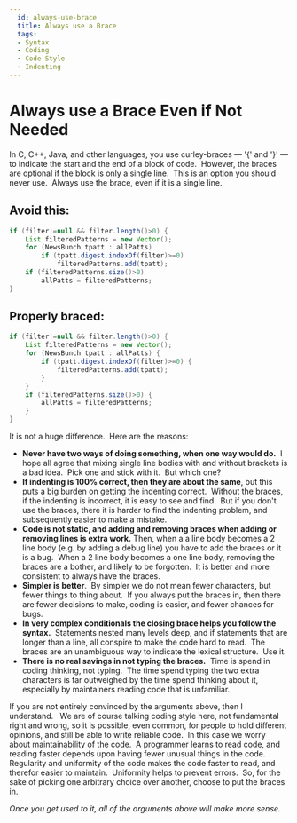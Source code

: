 ```yaml
---
  id: always-use-brace
  title: Always use a Brace
  tags:
  - Syntax
  - Coding
  - Code Style
  - Indenting
---
```

#  Always use a Brace Even if Not Needed

In C, C++, Java, and other languages, you use curley-braces — '\{' and '\}' — to indicate the start and the end of a block of code.  However, the braces are optional if the block is only a single line.  This is an option you should never use.  Always use the brace, even if it is a single line.

## Avoid this:

```java
if (filter!=null && filter.length()>0) {
    List filteredPatterns = new Vector();
    for (NewsBunch tpatt : allPatts)
        if (tpatt.digest.indexOf(filter)>=0)
            filteredPatterns.add(tpatt);
    if (filteredPatterns.size()>0)
        allPatts = filteredPatterns;
}
```


## Properly braced:

```java
if (filter!=null && filter.length()>0) {
    List filteredPatterns = new Vector();
    for (NewsBunch tpatt : allPatts) {
        if (tpatt.digest.indexOf(filter)>=0) {
            filteredPatterns.add(tpatt);
        }
    }
    if (filteredPatterns.size()>0) {
        allPatts = filteredPatterns;
    }
}
```


It is not a huge difference.  Here are the reasons:

*   **Never have two ways of doing something, when one way would do.**  I hope all agree that mixing single line bodies with and without brackets is a bad idea.  Pick one and stick with it.  But which one?
*   **If indenting is 100% correct, then they are about the same**, but this puts a big burden on getting the indenting correct.  Without the braces, if the indenting is incorrect, it is easy to see and find.  But if you don't use the braces, there it is harder to find the indenting problem, and subsequently easier to make a mistake.
*   **Code is not static, and adding and removing braces when adding or removing lines is extra work.** Then, when a a line body becomes a 2 line body (e.g. by adding a debug line) you have to add the braces or it is a bug.  When a 2 line body becomes a one line body, removing the braces are a bother, and likely to be forgotten.  It is better and more consistent to always have the braces.
*   **Simpler is better**.  By simpler we do not mean fewer characters, but fewer things to thing about.  If you always put the braces in, then there are fewer decisions to make, coding is easier, and fewer chances for bugs.
*   **In very complex conditionals the closing brace helps you follow the syntax.**  Statements nested many levels deep, and if statements that are longer than a line, all conspire to make the code hard to read.  The braces are an unambiguous way to indicate the lexical structure.  Use it.
*   **There is no real savings in not typing the braces.**  Time is spend in coding thinking, not typing.  The time spend typing the two extra characters is far outweighed by the time spend thinking about it, especially by maintainers reading code that is unfamiliar.

If you are not entirely convinced by the arguments above, then I understand.   We are of course talking coding style here, not fundamental right and wrong, so it is possible, even common, for people to hold different opinions, and still be able to write reliable code.  In this case we worry about maintainability of the code.  A programmer learns to read code, and reading faster depends upon having fewer unusual things in the code. Regularity and uniformity of the code makes the code faster to read, and therefor easier to maintain.  Uniformity helps to prevent errors.  So, for the sake of picking one arbitrary choice over another, choose to put the braces in. 

_Once you get used to it, all of the arguments above will make more sense._
